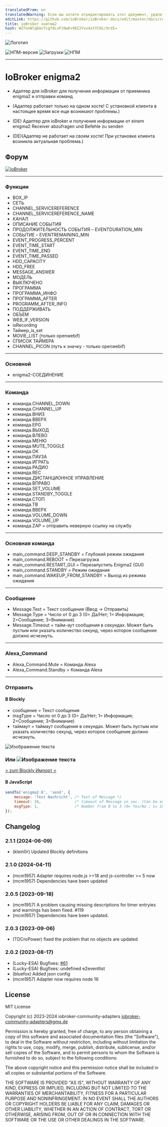 ```yaml
---
translatedFrom: en
translatedWarning: Если вы хотите отредактировать этот документ, удалите поле «translationFrom», в противном случае этот документ будет снова автоматически переведен
editLink: https://github.com/ioBroker/ioBroker.docs/edit/master/docs/ru/adapterref/iobroker.enigma2/README.md
title: ioBroker энигма2
hash: WZfonWlqEmvTcgfdLvPJ8wK+96I2Yvv4xtYCHi/9rdI=
---
```

![Логотип](../../../en/adapterref/iobroker.enigma2/admin/enigma2.png)

![НПМ-версия](http://img.shields.io/npm/v/iobroker.enigma2.svg)
![Загрузки](https://img.shields.io/npm/dm/iobroker.enigma2.svg)
![НПМ](https://nodei.co/npm/iobroker.enigma2.png?downloads=true)

----

# IoBroker enigma2
- Адаптер для ioBroker для получения информации от приемника enigma2 и отправки команд
- (Адаптер работает только на одном хосте! С установкой клиента в настоящее время все еще возникают проблемы.)

- (DE) Адаптер для ioBroker и получения информации от einem enigma2 Receiver abzufragen und Befehle zu senden
- (DE)(Адаптер не работает на своем хосте! При установке клиента возникла актуальная проблема.)

## Форум
[![ioBroker](https://forum.iobroker.net/assets/uploads/system/site-logo.png)](https://forum.iobroker.net/topic/25112/enigma2-adapter-ab-v1-2-3)

----

### Функции
- BOX_IP
- СЕТЬ
- CHANNEL_SERVICEREFERENCE
- CHANNEL_SERVICEREFERENCE_NAME
- КАНАЛ
- ОПИСАНИЕ СОБЫТИЯ
- ПРОДОЛЖИТЕЛЬНОСТЬ СОБЫТИЯ
– EVENTDURATION_MIN
- СОБЫТИЕ
– EVENTREMAINING_MIN
- EVENT_PROGRESS_PERCENT
- EVENT_TIME_START
- EVENT_TIME_END
- EVENT_TIME_PASSED
- HDD_CAPACITY
- HDD_FREE
- MESSAGE_ANSWER
- МОДЕЛЬ
- ВЫКЛЮЧЕНО
- ПРОГРАММА
- ПРОГРАММА_ИНФО
- ПРОГРАММА_AFTER
- PROGRAMM_AFTER_INFO
- ПОДДЕРЖИВАТЬ
- ОБЪЕМ
- WEB_IF_VERSION
- isRecording
- Таймер_is_set
- MOVIE_LIST (только openwebif)
- СПИСОК ТАЙМЕРА
- CHANNEL_PICON (путь к значку - только openwebif)

----

### Основной
- enigma2-СОЕДИНЕНИЕ

----

### Команда
- команда.CHANNEL_DOWN
- команда.CHANNEL_UP
- команда.ВНИЗ
- команда.ВВЕРХ
- команда.EPG
- команда.ВЫХОД
- команда.ВЛЕВО
- команда.МЕНЮ
- команда.MUTE_TOGGLE
- команда.ОК
- команда.ПАУЗА
- команда.ИГРАТЬ
- команда.РАДИО
- команда.REC
- команда.ДИСТАНЦИОННОЕ УПРАВЛЕНИЕ
- команда.ВПРАВО
- команда.SET_VOLUME
- команда.STANDBY_TOGGLE
- команда.СТОП
- команда.ТВ
- команда.ВВЕРХ
- команда.VOLUME_DOWN
- команда.VOLUME_UP
- команда.ZAP = отправить неверную ссылку на службу

----

### Основная команда
- main_command.DEEP_STANDBY = Глубокий режим ожидания
- main_command.REBOOT = Перезагрузка
- main_command.RESTART_GUI = Перезапустить Enigma2 (GUI)
- main_command.STANDBY = Режим ожидания
- main_command.WAKEUP_FROM_STANDBY = Выход из режима ожидания

----

### Сообщение
 - Message.Text = Текст сообщения (Ввод -> Отправить)
 - Message.Type = Число от 0 до 3 (0= Да/Нет; 1= Информация; 2=Сообщение; 3=Внимание)
 - Message.Timeout = тайм-аут сообщения в секундах. Может быть пустым или указать количество секунд, через которое сообщение должно исчезнуть.

----

### Alexa_Command
 - Alexa_Command.Mute = Команда Alexa
 - Alexa_Command.Standby = Команда Alexa

----

### Отправить
#### В Blockly
 - сообщение = Текст сообщения
 - msgType = Число от 0 до 3 (0= Да/Нет; 1= Информация; 2=Сообщение; 3=Внимание)
 - таймаут = таймаут сообщения в секундах. Может быть пустым или указать количество секунд, через которое сообщение должно исчезнуть.

![Изображение текста](../../../en/adapterref/iobroker.enigma2/admin/enigma2_message2.png)

### Или ![Изображение текста](../../../en/adapterref/iobroker.enigma2/admin/enigma2_message.png)
[> zum Blockly Импорт <](admin/Blockly_Import.md)

#### В JavaScript
```js
sendTo('enigma2.0', 'send', {
    message: 'Test Nachricht', /* Text of Message */
    timeout: 26,               /* timeout of Message in sec. (Can be empty or the Number of seconds the Message should disappear after.) */
    msgType: 1,                /* Number from 0 to 3 (0= Yes/No ; 1= Info ; 2=Message ; 3=Attention) */
});
```

## Changelog
<!--
    Placeholder for the next version (at the beginning of the line):
    ### **WORK IN PROGRESS**
-->
### 2.1.1 (2024-06-09)
* (klein0r) Updated Blockly definitions

### 2.1.0 (2024-04-11)
* (mcm1957) Adapter requires node.js >=18 and js-controller >= 5 now
* (mcm1957) Dependencies have been updated

### 2.0.5 (2023-09-18)
* (mcm1957) A problem causing missing descriptions for timer entryies and warnings has been fixed. #119 
* (mcm1957) Dependencies have been updated.

### 2.0.3 (2023-09-06)
* (TDCroPower) fixed the problem that no objects are updated

### 2.0.2 (2023-08-17)
* (Lucky-ESA) Bugfixes: [#61](https://github.com/Matten-Matten/ioBroker.enigma2/issues/61)
* (Lucky-ESA) Bugfixes: undefined e2eventlist
* (bluefox) Added json config
* (mcm1957) Adapter now requires node 16

## License
MIT License

Copyright (c) 2023-2024 iobroker-community-adapters <iobroker-community-adapters@gmx.de>

Permission is hereby granted, free of charge, to any person obtaining a copy
of this software and associated documentation files (the "Software"), to deal
in the Software without restriction, including without limitation the rights
to use, copy, modify, merge, publish, distribute, sublicense, and/or sell
copies of the Software, and to permit persons to whom the Software is
furnished to do so, subject to the following conditions:

The above copyright notice and this permission notice shall be included in all
copies or substantial portions of the Software.

THE SOFTWARE IS PROVIDED "AS IS", WITHOUT WARRANTY OF ANY KIND, EXPRESS OR
IMPLIED, INCLUDING BUT NOT LIMITED TO THE WARRANTIES OF MERCHANTABILITY,
FITNESS FOR A PARTICULAR PURPOSE AND NONINFRINGEMENT. IN NO EVENT SHALL THE
AUTHORS OR COPYRIGHT HOLDERS BE LIABLE FOR ANY CLAIM, DAMAGES OR OTHER
LIABILITY, WHETHER IN AN ACTION OF CONTRACT, TORT OR OTHERWISE, ARISING FROM,
OUT OF OR IN CONNECTION WITH THE SOFTWARE OR THE USE OR OTHER DEALINGS IN THE
SOFTWARE.